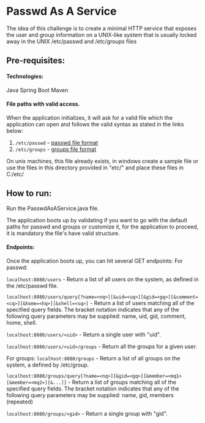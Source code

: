# Passwd As A Service
The idea of this challenge is to create a minimal HTTP service that exposes the user and group information on a UNIX-like system that is usually locked away in the UNIX /etc/passwd and /etc/groups files

## Pre-requisites: 

#### Technologies:
Java
Spring Boot
Maven

#### File paths with valid access.
When the application initializes, it will ask for a valid file which the application can open and follows the valid syntax as stated in the links below:
1) `/etc/passwd` - [passwd file format](https://www.cyberciti.biz/faq/understanding-etcpasswd-file-format/)
2) `/etc/groups` - [groups file format](https://www.cyberciti.biz/faq/understanding-etcgroup-file/)

On unix machines, this file already exists, in windows create a sample file or use the files in this directory provided in "etc/" and place these files in C:/etc/

## How to run:
Run the PasswdAsAService.java file.

The application boots up by validating if you want to go with the default paths for passwd and groups or customize it, for the application to proceed, it is mandatory the file's have valid structure.

#### Endpoints:
Once the application boots up, you can hit several GET endpoints:
For passwd:

`localhost:8080/users` - Return a list of all users on the system, as defined in the /etc/passwd file.

`localhost:8080/users/query[?name=<nq>][&uid=<uq>][&gid=<gq>][&comment=<cq>][&home=<hq>][&shell=<sq>]` - Return a list of users matching all of the specified query fields. The bracket notation indicates that any of the following query parameters may be supplied: name, uid, gid, comment, home, shell.

`localhost:8080/users/<uid>` - Return a single user with "uid".

`localhost:8080/users/<uid>/groups` - Return all the groups for a given user.

For groups:
`localhost:8080/groups` - Return a list of all groups on the system, a defined by /etc/group.

`localhost:8080/groups/query[?name=<nq>][&gid=<gq>][&member=<mq1>[&member=<mq2>][&...]]` - Return a list of groups matching all of the specified query fields. The bracket notation indicates that any of the following query parameters may be supplied: name, gid, members (repeated)

`localhost:8080/groups/<gid>` - Return a single group with "gid".

